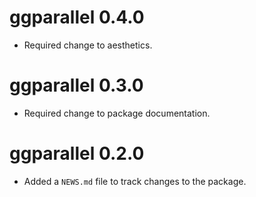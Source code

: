 # ggparallel 0.4.0

- Required change to aesthetics.

# ggparallel 0.3.0

- Required change to package documentation.


# ggparallel 0.2.0

- Added a `NEWS.md` file to track changes to the package.
